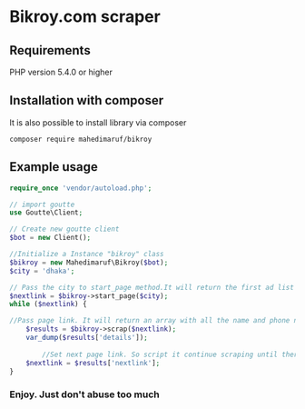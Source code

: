 # Bikroy.com scraper
## Requirements
PHP version 5.4.0 or higher

## Installation with composer
It is also possible to install library via composer

`composer require mahedimaruf/bikroy`

## Example usage
```php
require_once 'vendor/autoload.php';

// import goutte
use Goutte\Client;

// Create new goutte client
$bot = new Client();

//Initialize a Instance "bikroy" class
$bikroy = new Mahedimaruf\Bikroy($bot);
$city = 'dhaka';

// Pass the city to start_page method.It will return the first ad list page link to start scraping
$nextlink = $bikroy->start_page($city);
while ($nextlink) {

//Pass page link. It will return an array with all the name and phone numbers from the ad list page and a link to next page.
    $results = $bikroy->scrap($nextlink);
    var_dump($results['details']);
		
		//Set next page link. So script it continue scraping until there is no next link!
    $nextlink = $results['nextlink'];
}
```

### Enjoy. Just don't abuse too much
